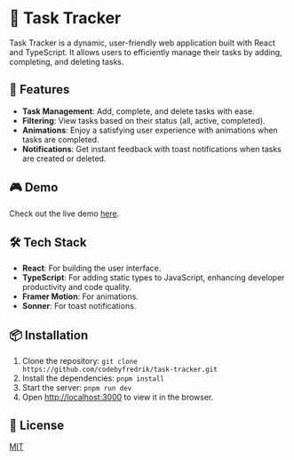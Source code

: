 # 📝 Task Tracker

Task Tracker is a dynamic, user-friendly web application built with React and TypeScript. It allows users to efficiently manage their tasks by adding, completing, and deleting tasks.

## 🚀 Features

- **Task Management**: Add, complete, and delete tasks with ease.
- **Filtering**: View tasks based on their status (all, active, completed).
- **Animations**: Enjoy a satisfying user experience with animations when tasks are completed.
- **Notifications**: Get instant feedback with toast notifications when tasks are created or deleted.

## 🎮 Demo

Check out the live demo [here](https://task-tracker-two-green.vercel.app/).

## 🛠️ Tech Stack

- **React**: For building the user interface.
- **TypeScript**: For adding static types to JavaScript, enhancing developer productivity and code quality.
- **Framer Motion**: For animations.
- **Sonner**: For toast notifications.

## 📦 Installation

1. Clone the repository: `git clone https://github.com/codebyfredrik/task-tracker.git`
2. Install the dependencies: `pnpm install`
3. Start the server: `pnpm run dev`
4. Open [http://localhost:3000](http://localhost:3000) to view it in the browser.

## 📄 License

[MIT](https://choosealicense.com/licenses/mit/)

